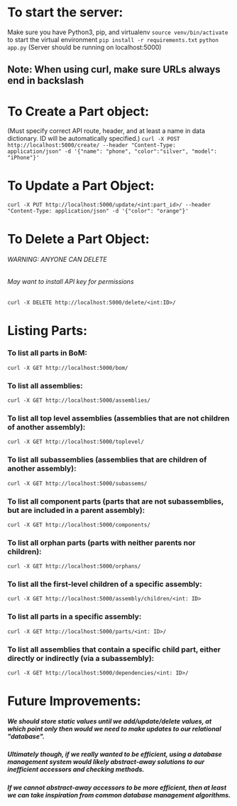 
# To start the server:
Make sure you have Python3, pip, and virtualenv
`source venv/bin/activate` to start the virtual environment
`pip install -r requirements.txt`
`python app.py` (Server should be running on localhost:5000)

## Note: When using curl, make sure URLs always end in backslash


# To Create a Part object:
(Must specify correct API route, header, and at least a name in data dictionary. ID will be automatically specified.)
`curl -X POST http://localhost:5000/create/ --header "Content-Type: application/json" -d '{"name": "phone", "color":"silver", "model": "iPhone"}'`


# To Update a Part Object:
`curl -X PUT http://localhost:5000/update/<int:part_id>/ --header "Content-Type: application/json" -d '{"color": "orange"}'`


# To Delete a Part Object:
###### WARNING: ANYONE CAN DELETE
###### May want to install API key for permissions
`curl -X DELETE http://localhost:5000/delete/<int:ID>/`


# Listing Parts:
### To list all parts in BoM:
`curl -X GET http://localhost:5000/bom/`

### To list all assemblies:
`curl -X GET http://localhost:5000/assemblies/`

### To list all top level assemblies (assemblies that are not children of another assembly):
`curl -X GET http://localhost:5000/toplevel/`

### To list all subassemblies (assemblies that are children of another assembly):
`curl -X GET http://localhost:5000/subassems/`

### To list all component parts (parts that are not subassemblies, but are included in a parent assembly):
`curl -X GET http://localhost:5000/components/`

### To list all orphan parts (parts with neither parents nor children):
`curl -X GET http://localhost:5000/orphans/`

### To list all the first-level children of a specific assembly:
`curl -X GET http://localhost:5000/assembly/children/<int: ID>`

### To list all parts in a specific assembly:
`curl -X GET http://localhost:5000/parts/<int: ID>/`

### To list all assemblies that contain a specific child part, either directly or indirectly (via a subassembly):
`curl -X GET http://localhost:5000/dependencies/<int: ID>/`


# Future Improvements:
##### We should store static values until we add/update/delete values, at which point only then would we need to make updates to our relational "database".
##### Ultimately though, if we really wanted to be efficient, using a database management system would likely abstract-away solutions to our inefficient accessors and checking methods.
##### If we cannot abstract-away accessors to be more efficient, then at least we can take inspiration from common database management algorithms.